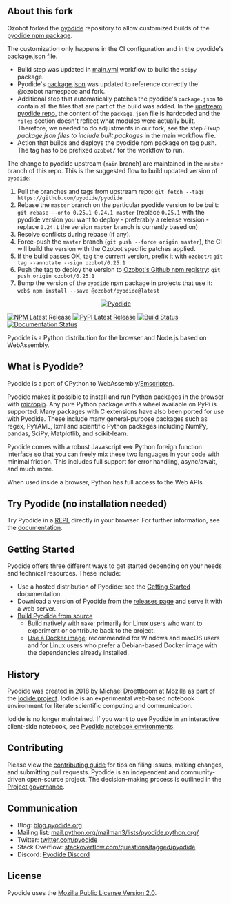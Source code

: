## About this fork

Ozobot forked the [pyodide](https://github.com/pyodide/pyodide) repository to allow customized builds of the [pyodide npm package](https://www.npmjs.com/package/pyodide).

The customization only happens in the CI configuration and in the pyodide's [package.json](./src/js/package.json) file.

- Build step was updated in [main.yml](./.github/workflows/main.yml) workflow to build the `scipy` package.
- Pyodide's [package.json](./src/js/package.json) was updated to reference correctly the @ozobot namespace and fork.
- Additional step that automatically patches the pyodide's `package.json` to contain all the files that are part of the build was added. In the [upstream pyodide repo](https://github.com/pyodide/pyodide), the content of the `package.json` file is hardcoded and the `files` section doesn't reflect what modules were actually built. Therefore, we needed to do adjustments in our fork, see the step *Fixup package.json files to include built packages* in the main workflow file.
- Action that builds and deploys the pyodide npm package on tag push. The tag has to be prefixed `ozobot/` for the workflow to run.

The change to pyodide upstream (`main` branch) are maintained in the `master` branch of this repo. This is the suggested flow to build updated version of `pyodide`:

1. Pull the branches and tags from upstream repo: `git fetch --tags https://github.com/pyodide/pyodide`
2. Rebase the `master` branch on the particular pyodide version to be built: `git rebase --onto 0.25.1 0.24.1 master` (replace `0.25.1` with the pyodide version you want to deploy - preferably a release version - replace `0.24.1` the version `master` branch is currently based on)
3. Resolve conflicts during rebase (if any).
4. Force-push the `master` branch (`git push --force origin master`), the CI will build the version with the Ozobot specific patches applied.
5. If the build passes OK, tag the current version, prefix it with `ozobot/`: `git tag --annotate --sign ozobot/0.25.1`
6. Push the tag to deploy the version to [Ozobot's Github npm registry](https://github.com/ozobot/pyodide/pkgs/npm/pyodide): `git push origin ozobot/0.25.1`
7. Bump the version of the `pyodide` npm package in projects that use it: `web$ npm install --save @ozobot/pyodide@latest`


<div align="center">
  <a href="https://github.com/pyodide/pyodide">
  <img src="./docs/_static/img/pyodide-logo-readme.png" alt="Pyodide">
  </a>
</div>

[![NPM Latest Release](https://img.shields.io/npm/v/pyodide)](https://www.npmjs.com/package/pyodide)
[![PyPI Latest Release](https://img.shields.io/pypi/v/pyodide-py.svg)](https://pypi.org/project/pyodide-py/)
[![Build Status](https://circleci.com/gh/pyodide/pyodide.png)](https://circleci.com/gh/pyodide/pyodide)
[![Documentation Status](https://readthedocs.org/projects/pyodide/badge/?version=stable)](https://pyodide.readthedocs.io/?badge=stable)

Pyodide is a Python distribution for the browser and Node.js based on WebAssembly.

## What is Pyodide?

Pyodide is a port of CPython to WebAssembly/[Emscripten](https://emscripten.org/).

Pyodide makes it possible to install and run Python packages in the browser with
[micropip](https://micropip.pyodide.org/). Any pure
Python package with a wheel available on PyPi is supported. Many packages with C
extensions have also been ported for use with Pyodide. These include many
general-purpose packages such as regex, PyYAML, lxml and scientific Python
packages including NumPy, pandas, SciPy, Matplotlib, and scikit-learn.

Pyodide comes with a robust Javascript ⟺ Python foreign function interface so
that you can freely mix these two languages in your code with minimal friction.
This includes full support for error handling, async/await, and much more.

When used inside a browser, Python has full access to the Web APIs.

## Try Pyodide (no installation needed)

Try Pyodide in a
[REPL](https://pyodide.org/en/stable/console.html) directly in
your browser. For further information, see the
[documentation](https://pyodide.org/en/stable/).

## Getting Started

Pyodide offers three different ways to get started depending on your needs and
technical resources. These include:

- Use a hosted distribution of Pyodide: see the [Getting
  Started](https://pyodide.org/en/stable/usage/quickstart.html) documentation.
- Download a version of Pyodide from the [releases
  page](https://github.com/pyodide/pyodide/releases/) and serve it
  with a web server.
- [Build Pyodide from source](https://pyodide.org/en/stable/development/building-from-sources.html)
  - Build natively with `make`: primarily for Linux users who want to
    experiment or contribute back to the project.
  - [Use a Docker image](https://pyodide.org/en/stable/development/building-from-sources.html#using-docker):
    recommended for Windows and macOS users and for Linux users who prefer a
    Debian-based Docker image with the dependencies already installed.

## History

Pyodide was created in 2018 by [Michael Droettboom](https://github.com/mdboom)
at Mozilla as part of the [Iodide
project](https://github.com/iodide-project/iodide). Iodide is an experimental
web-based notebook environment for literate scientific computing and
communication.

Iodide is no longer maintained. If you want to use Pyodide in an interactive
client-side notebook, see [Pyodide notebook
environments](https://pyodide.org/en/stable/project/related-projects.html#notebook-environments-ides-repls).

## Contributing

Please view the [contributing
guide](https://pyodide.org/en/stable/development/contributing.html) for tips
on filing issues, making changes, and submitting pull requests. Pyodide is an
independent and community-driven open-source project. The decision-making
process is outlined in the [Project
governance](https://pyodide.org/en/stable/project/governance.html).

## Communication

- Blog: [blog.pyodide.org](https://blog.pyodide.org/)
- Mailing list: [mail.python.org/mailman3/lists/pyodide.python.org/](https://mail.python.org/mailman3/lists/pyodide.python.org/)
- Twitter: [twitter.com/pyodide](https://twitter.com/pyodide)
- Stack Overflow: [stackoverflow.com/questions/tagged/pyodide](https://stackoverflow.com/questions/tagged/pyodide)
- Discord: [Pyodide Discord](https://discord.gg/cRxMCG5kJQ)

## License

Pyodide uses the [Mozilla Public License Version
2.0](https://choosealicense.com/licenses/mpl-2.0/).
